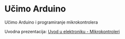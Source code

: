 # Učimo Arduino

Učimo Arduino i programiranje mikrokontrolera

Uvodna prezentacija: [Uvod u elektroniku - Mikrokontroleri](https://www.slideshare.net/DamjanPavlica/uvod-u-elektroniku-mikrokontroleri)
